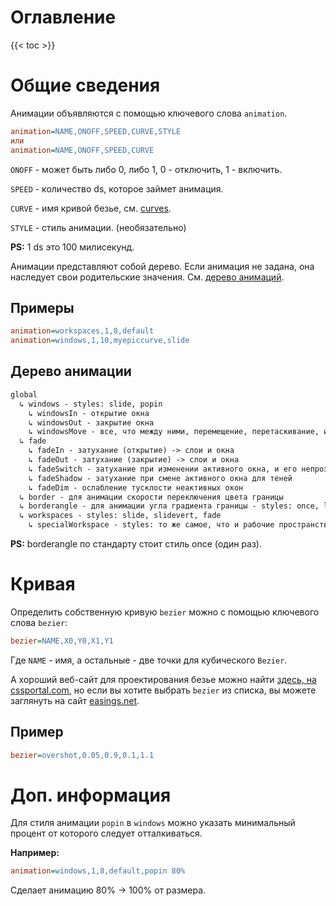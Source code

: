 # Оглавление

{{< toc >}}

# Общие сведения

Анимации объявляются с помощью ключевого слова `animation`.

```ini
animation=NAME,ONOFF,SPEED,CURVE,STYLE
или
animation=NAME,ONOFF,SPEED,CURVE
```

`ONOFF` - может быть либо 0, либо 1, 0 - отключить, 1 - включить.

`SPEED` - количество ds, которое займет анимация.

`CURVE` - имя кривой безье, см. [curves](#curves).

`STYLE` - стиль анимации. (необязательно)

**PS:** 1 ds это 100 милисекунд.

Анимации представляют собой дерево. Если анимация не задана, она наследует свои
родительские значения. См. [дерево анимаций](#animation-tree).

## Примеры

```ini
animation=workspaces,1,8,default
animation=windows,1,10,myepiccurve,slide
```

## Дерево анимации

```txt
global
  ↳ windows - styles: slide, popin
    ↳ windowsIn - открытие окна
    ↳ windowsOut - закрытие окна
    ↳ windowsMove - все, что между ними, перемещение, перетаскивание, изменение размера
  ↳ fade
    ↳ fadeIn - затухание (открытие) -> слои и окна
    ↳ fadeOut - затухание (закрытие) -> слои и окна
    ↳ fadeSwitch - затухание при изменении активного окна, и его непрозрачности
    ↳ fadeShadow - затухание при смене активного окна для теней
    ↳ fadeDim - ослабление тусклости неактивных окон
  ↳ border - для анимации скорости переключения цвета границы
  ↳ borderangle - для анимации угла градиента границы - styles: once, loop
  ↳ workspaces - styles: slide, slidevert, fade
    ↳ specialWorkspace - styles: то же самое, что и рабочие пространства
```

**PS:** borderangle по стандарту стоит стиль once (один раз).


# Кривая

Определить собственную кривую `bezier` можно с помощью ключевого слова `bezier`:

```ini
bezier=NAME,X0,Y0,X1,Y1
```

Где `NAME` - имя, а остальные - две точки для кубического `Bezier`. 

A хороший веб-сайт для проектирования безье можно найти
[здесь, на cssportal.com](https://www.cssportal.com/css-cubic-bezier-generator/), но
если вы хотите выбрать `bezier` из списка, вы можете заглянуть на сайт [easings.net](https://easings.net).

## Пример

```ini
bezier=overshot,0.05,0.9,0.1,1.1
```

# Доп. информация

Для стиля анимации `popin` в `windows` можно указать минимальный процент
от которого следует отталкиваться. 

**Например:**

```ini
animation=windows,1,8,default,popin 80%
```

Сделает анимацию 80% -> 100% от размера.
